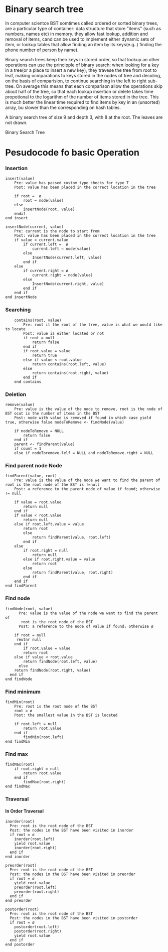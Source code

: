 # Binary search tree 


In computer scientce BST somtimes called ordered or sorted binary trees, are a particular type of container: data structure that store "items" (such as numbers, names etc) in memory. they allow fast lookup, addition and removal of items, cand can be used to implement either dynamic sets of item, or lookup tables that allow finding an item by its keys(e.g..) finding the phone number of person by name).

Binary search trees keep their keys in stored order, so that lookup an other operations can use the principple of binary search: when looking for a key in a tree(or a place to insert a new key), they travese the tree from root to leaf, making ocmparations to keys stored in the nodes of tree and deciding, on the basis of comparision, to continue searching in the left to right sub-tree. On average this means that each comparison allow the operations skip about half of the tree, so that each lookup insertion or delete takes time propotional to the logarithm of the number of items stored in the tree. This is much better the linear time required to find items by key in an (unsorted) array, bu slower than the corresponding on hash tables.

A binary search tree of size 9 and depth 3, with 8 at the root. The leaves are not drawn.

Binary Search Tree

Pesudocode fo basic Operation
======================

### Insertion
```
insert(value)  
    Pre: value has passed custom type checks for type T
    Post: value has been placed in the correct location in the tree

    if root =  ø
        root ← node(value)
    else
        insertNode(root, value)
    endif
end insert
```
```
insertNode(current, value)
    Pre: current is the node to start from
    Post: value has been placed in the correct location in the tree
    if value < current.value
        if current.left =  ø
            current.left ← node(value)
        else
            InsertNode(current.left, value)
        end if
    else 
        if current.right = ø
            current.right ← node(value)
        else
            InsertNode(current.right, value)
        end if
    end if
end insertNode
````
### Searching 
```
    contains(root, value)
        Pre: root it the root of the tree, value is what we would like to locate
        Post: value is either located or not
        if root = null
            return false
        end if
        if root.value = value
            return true
        else if value < root.value
            return contains(root.left, value)
        else 
            return contains(root.right, value)
        end if
    end contains
```

### Deletion
```
remove(value)
    Pre: value is the value of the node to remove, root is the node of BST ocut is the number of items in the BST
    Post: node with value is removed if found in which case yield true, otherwise false nodeToRemove <- findNode(value)

    if nodeToRemove = NULL
        return false
    end if
    parent <- findParent(value)
    if count = 1
    else if nodeToremove.lelf = NULL and nodeToRemove.right = NULL
```

### Find parent node Node
```
findParent(value, root)
    Pre: value is the value of the node we want to find the parent of root is the root node of the BST is !=null
    Post: a reference to the parent node of value if found; otherwise != null

    if value = root.value
        return null
    end if
    if value < root.value
        return null
    else if root.left.value = value
        return root
        else 
            return findParent(value, root.left)
        end if
    else 
        if root.right = null
            return null
        else if root.right.value = value
            return root
        else 
            return findParent(value, root.right)
        end if 
    end if
end findParent        
```

### Find node
```
findNode(root, value)
      Pre: value is the value of the node we want to find the parent of
       root is the root node of the BST
      Post: a reference to the node of value if found; otherwise ø
    
    if root = null
     reutnr null
    end if 
        if root.value = value
        return root
    else if value < root.value
        return findNode(root.left, value)
      else
    return findNode(root.right, value)
  end if
end findNode
```

### Find minimum 
```
findMin(root)
    Pre: root is the root node of the BST
    root = ø
    Post: the smallest value in the BST is located

    if root.left = null
        return root.value
    end if
        findMin(root.left)
end findMin
```

### Find max
```
findMax(root)
    if root.right = null
        return root.value
    end if 
        findMax(root.right)
end findMax
```

### Traversal 
#### In Order Traversal
```
inorder(root)
  Pre: root is the root node of the BST
  Post: the nodes in the BST have been visited in inorder
  if root = ø
    inorder(root.left)
    yield root.value
    inorder(root.right)
  end if
end inorder
```

```
preorder(root)
  Pre: root is the root node of the BST
  Post: the nodes in the BST have been visited in preorder
  if root = ø
    yield root.value
    preorder(root.left)
    preorder(root.right)
  end if
end preorder
```

```
postorder(root)
  Pre: root is the root node of the BST
  Post: the nodes in the BST have been visited in postorder
  if root = ø
    postorder(root.left)
    postorder(root.right)
    yield root.value
  end if
end postorder
```
    


